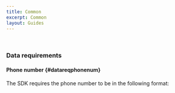 ```yaml
---
title: Common
excerpt: Common
layout: Guides
---
```


<div class="oie-embedded-sdk">

<ApiLifecycle access="ie" /><br>

### Data requirements

#### Phone number {#datareqphonenum}

The SDK requires the phone number to be in the following format:

<StackSnippet snippet="phonenumberformat" />

</div>
